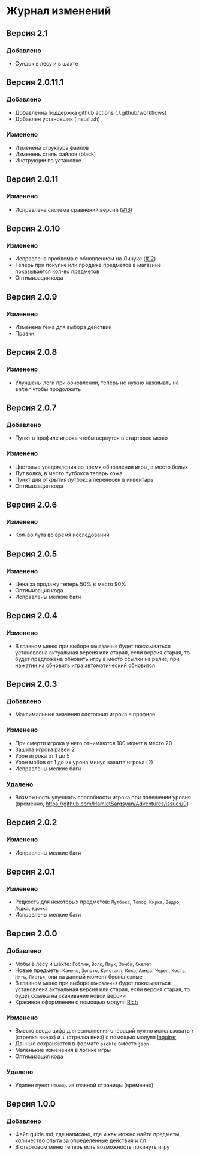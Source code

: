 # Журнал изменений

## Версия 2.1

### Добавлено

- Сундок в лесу и в шахте


## Версия 2.0.11.1

### Добавлено

- Добавленна поддержка github actions (./.github/workflows)
- Добавлен установшик (install.sh)

### Изменено

- Изменена структура файлов
- Изменень стиль файлов (black)
- Инструкции по установке

## Версия 2.0.11

### Изменено

- Исправлена система сравнений версий ([#13](https://github.com/HamletSargsyan/Adventures/issues/13))

## Версия 2.0.10

### Изменено

- Исправлена проблема с обновлением на Линукс ([#12](https://github.com/HamletSargsyan/Adventures/issues/12))
- Теперь при покупке или продаже предметов в магазине показывается кол-во предметов
- Оптимизация кода

## Версия 2.0.9

### Изменено

- Изменена тема для выбора действий
- Правки

## Версия 2.0.8

### Изменено

- Улучшены логи при обновлении, теперь не нужно нажимать на <kbd>enter</kbd> чтобы продолжить

## Версия 2.0.7

### Добавлено

- Пункт в профиле игрока чтобы вернутся в стартовое меню

### Изменено

- Цветовые уведомления во время обновления игры, в место белых
- Лут волка, в место лутбокса теперь кожа
- Пункт для открытия лутбокса перенесён в инвентарь
- Оптимизация кода

## Версия 2.0.6

### Изменено

- Кол-во лута во время исследований

## Версия 2.0.5

### Изменено

- Цена за продажу теперь 50% в место 90%
- Оптимизация кода
- Исправлены мелкие баги

## Версия 2.0.4

### Изменено

- В главном меню при выборе `Обновления` будет показываться установлена актуальная версия или старая, если версия старая, то будет предложена обновить игру в место ссылки на релиз, при нажатии на обновить игра автоматический обновится

## Версия 2.0.3

### Добавлено

- Максимальные значения состояния игрока в профиле

### Изменено

- При смерти игрока у него отнимаются 100 монет в место 20
- Зашита игрока равен 2
- Урон игрока от 1 до 5
- Урон мобов от 1 до их урона минус зашита игрока (2)
- Исправлены мелкие баги

### Удалено

- Возможность улучшать способности игрока при повешении уровня (временно, <https://github.com/HamletSargsyan/Adventures/issues/9>)

## Версия 2.0.2

### Изменено

- Исправлены мелкие баги

## Версия 2.0.1

### Изменено

- Редкость для некоторых предметов: `Лутбокс`, `Топор`, `Кирка`, `Ведро`, `Лодка`, `Удочка`
- Исправлены мелкие баги

## Версия 2.0.0

### Добавлено

- Мобы в лесу и шахте: `Гоблин`, `Волк`, `Паук`, `Зомби`, `Скелет`
- Новые предметы: `Камень`, `Золото`, `Кристалл`, `Кожа`, `Алмаз`, `Череп`, `Кость`, `Нить`, `Листья`, они на данный момент бесполезные
- В главном меню при выборе `Обновления` будет показываться установлена актуальная версия или старая, если версия старая, то будет ссылка на скачивание новой версии
- Красивое оформление с помощью модуля [Rich](https://github.com/Textualize/rich)

### Изменено

- Вместо ввода цифр для выполнения операций нужно использовать <kbd>↑</kbd> (стрелка вверх) и <kbd>↓</kbd> (стрелка вниз) с помощью модуля [Inquirer](https://github.com/magmax/python-inquirer)
- Данные сохраняются в формате `pickle` вместо `json`
- Маленькие изменения в логике игры
- Оптимизация кода

### Удалено

- Удален пункт `Помощь` из главной страницы (временно)

## Версия 1.0.0

### Добавлено

- Файл guide.md, где написано, где и как можно найти предметы, количество опыта за определенные действия и т.п.
- В стартовом меню теперь есть возможность покинуть игру
